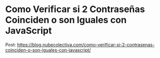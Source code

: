 # Como Verificar si 2 Contraseñas Coinciden o son Iguales con JavaScript 

Post: https://blog.nubecolectiva.com/como-verificar-si-2-contrasenas-coinciden-o-son-iguales-con-javascript/ 

